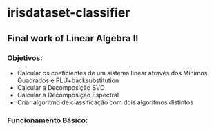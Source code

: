 # irisdataset-classifier

## Final work of Linear Algebra II

### Objetivos:
- Calcular os coeficientes de um sistema linear através dos Mínimos Quadrados e PLU+backsubstitution
- Calcular a Decomposição SVD
- Calcular a Decomposição Espectral
- Criar algoritmo de classificação com dois algoritmos distintos

### Funcionamento Básico: